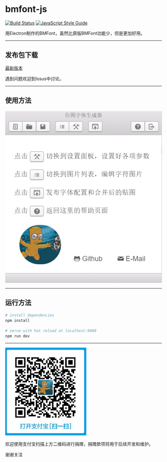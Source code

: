 # bmfont-js

[1]: https://api.travis-ci.org/elisaday/bmfont-js.svg?branch=master
[2]: https://travis-ci.org/elisaday/bmfont-js
[3]: https://img.shields.io/badge/code_style-standard-brightgreen.svg
[4]: https://standardjs.com

[![Build Status][1]][2] [![JavaScript Style Guide][3]][4]

用Electron制作的BMFont，虽然比原版BMFont功能少，但是更加好用。

---

## 发布包下载
[最新版本](https://github.com/elisaday/bmfont-js/releases/download/v1.0.0/bmfont-js.Setup.1.0.0.exe)

遇到问题欢迎到Issus中讨论。

---

## 使用方法

![使用方法](images/usage.png)

---

## 运行方法

``` bash
# install dependencies
npm install

# serve with hot reload at localhost:9080
npm run dev

```

---

![支付宝](donate.png)

欢迎使用支付宝扫描上方二维码进行捐赠，捐赠款项将用于后续开发和维护。

谢谢关注
